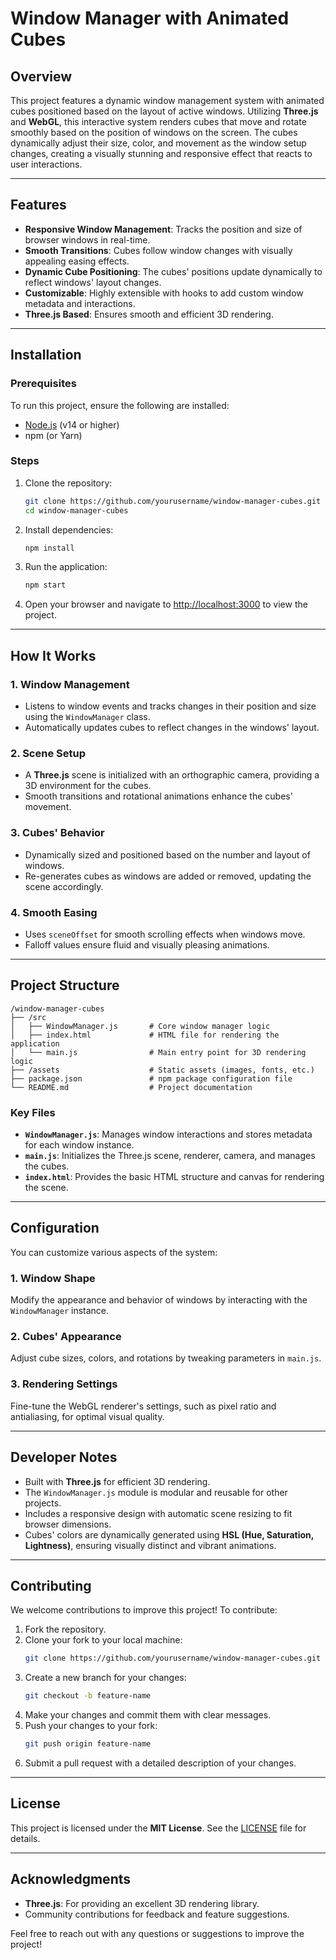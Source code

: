 # Window Manager with Animated Cubes

## Overview
This project features a dynamic window management system with animated cubes positioned based on the layout of active windows. Utilizing **Three.js** and **WebGL**, this interactive system renders cubes that move and rotate smoothly based on the position of windows on the screen. The cubes dynamically adjust their size, color, and movement as the window setup changes, creating a visually stunning and responsive effect that reacts to user interactions.

---

## Features
- **Responsive Window Management**: Tracks the position and size of browser windows in real-time.
- **Smooth Transitions**: Cubes follow window changes with visually appealing easing effects.
- **Dynamic Cube Positioning**: The cubes' positions update dynamically to reflect windows' layout changes.
- **Customizable**: Highly extensible with hooks to add custom window metadata and interactions.
- **Three.js Based**: Ensures smooth and efficient 3D rendering.

---

## Installation

### Prerequisites
To run this project, ensure the following are installed:
- [Node.js](https://nodejs.org/) (v14 or higher)
- npm (or Yarn)

### Steps

1. Clone the repository:
   ```bash
   git clone https://github.com/yourusername/window-manager-cubes.git
   cd window-manager-cubes
   ```

2. Install dependencies:
   ```bash
   npm install
   ```

3. Run the application:
   ```bash
   npm start
   ```

4. Open your browser and navigate to [http://localhost:3000](http://localhost:3000) to view the project.

---

## How It Works

### 1. **Window Management**
- Listens to window events and tracks changes in their position and size using the `WindowManager` class.
- Automatically updates cubes to reflect changes in the windows' layout.

### 2. **Scene Setup**
- A **Three.js** scene is initialized with an orthographic camera, providing a 3D environment for the cubes.
- Smooth transitions and rotational animations enhance the cubes' movement.

### 3. **Cubes' Behavior**
- Dynamically sized and positioned based on the number and layout of windows.
- Re-generates cubes as windows are added or removed, updating the scene accordingly.

### 4. **Smooth Easing**
- Uses `sceneOffset` for smooth scrolling effects when windows move.
- Falloff values ensure fluid and visually pleasing animations.

---

## Project Structure
```
/window-manager-cubes
├── /src
│   ├── WindowManager.js       # Core window manager logic
│   ├── index.html             # HTML file for rendering the application
│   └── main.js                # Main entry point for 3D rendering logic
├── /assets                    # Static assets (images, fonts, etc.)
├── package.json               # npm package configuration file
└── README.md                  # Project documentation
```

### Key Files
- **`WindowManager.js`**: Manages window interactions and stores metadata for each window instance.
- **`main.js`**: Initializes the Three.js scene, renderer, camera, and manages the cubes.
- **`index.html`**: Provides the basic HTML structure and canvas for rendering the scene.

---

## Configuration
You can customize various aspects of the system:

### 1. **Window Shape**
Modify the appearance and behavior of windows by interacting with the `WindowManager` instance.

### 2. **Cubes' Appearance**
Adjust cube sizes, colors, and rotations by tweaking parameters in `main.js`.

### 3. **Rendering Settings**
Fine-tune the WebGL renderer's settings, such as pixel ratio and antialiasing, for optimal visual quality.

---

## Developer Notes
- Built with **Three.js** for efficient 3D rendering.
- The `WindowManager.js` module is modular and reusable for other projects.
- Includes a responsive design with automatic scene resizing to fit browser dimensions.
- Cubes' colors are dynamically generated using **HSL (Hue, Saturation, Lightness)**, ensuring visually distinct and vibrant animations.

---

## Contributing
We welcome contributions to improve this project! To contribute:

1. Fork the repository.
2. Clone your fork to your local machine:
   ```bash
   git clone https://github.com/yourusername/window-manager-cubes.git
   ```
3. Create a new branch for your changes:
   ```bash
   git checkout -b feature-name
   ```
4. Make your changes and commit them with clear messages.
5. Push your changes to your fork:
   ```bash
   git push origin feature-name
   ```
6. Submit a pull request with a detailed description of your changes.

---

## License
This project is licensed under the **MIT License**. See the [LICENSE](./LICENSE) file for details.

---

## Acknowledgments
- **Three.js**: For providing an excellent 3D rendering library.
- Community contributions for feedback and feature suggestions.

Feel free to reach out with any questions or suggestions to improve the project!

